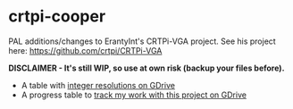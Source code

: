# crtpi-cooper
PAL additions/changes to ErantyInt's CRTPi-VGA project. See his project here: https://github.com/crtpi/CRTPi-VGA

**DISCLAIMER - It's still WIP, so use at own risk (backup your files before).**

* A table with [integer resolutions on GDrive](https://drive.google.com/file/d/1wc5FvLKt9k28rUe_xmP3LpY2dp2Rj6U_/view?usp=sharing)
* A progress table to [track my work with this project on GDrive](https://drive.google.com/file/d/1_A3qRbZtnA_Oo7WOpYVyV19F5R-oyv1x/view?usp=sharing)
